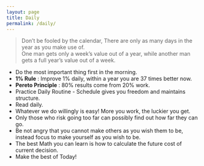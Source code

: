 ```yaml
---
layout: page
title: Daily
permalink: /daily/
---
```


> Don’t be fooled by the calendar, There are only as many days in the year as you make use of.  
> One man gets only a week’s value out of a year, while another man gets a full year’s value out of a week.

- Do the most important thing first in the morning.
- **1% Rule** : Improve 1% daily, within a year you are 37 times better now.
- **Pereto Principle** : 80% results come from 20% work.
- Practice Daily Routine - Schedule gives you freedom and maintains structure.
- Read daily.
- Whatever we do willingly is easy! More you work, the luckier you get.
- Only those who risk going too far can possibly find out how far they can go.
- Be not angry that you cannot make others as you wish them to be, instead focus to make yourself as you wish to be.
- The best Math you can learn is how to calculate the future cost of current decision.
- Make the best of Today!
